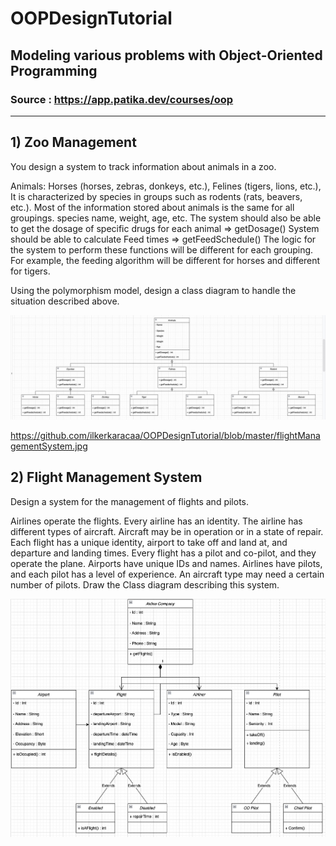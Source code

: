 # OOPDesignTutorial
## Modeling various problems with Object-Oriented Programming

### Source : https://app.patika.dev/courses/oop
----------------------------------------------------------
## 1) Zoo Management
You design a system to track information about animals in a zoo.

Animals:
Horses (horses, zebras, donkeys, etc.),
Felines (tigers, lions, etc.),
It is characterized by species in groups such as rodents (rats, beavers, etc.).
Most of the information stored about animals is the same for all groupings.
species name, weight, age, etc.
The system should also be able to get the dosage of specific drugs for each animal => getDosage()
System should be able to calculate Feed times => getFeedSchedule()
The logic for the system to perform these functions will be different for each grouping. For example, the feeding algorithm will be different for horses and different for tigers.

Using the polymorphism model, design a class diagram to handle the situation described above.

![alt text](https://github.com/ilkerkaracaa/OOPDesignTutorial/blob/master/zooManagement.jpg)

https://github.com/ilkerkaracaa/OOPDesignTutorial/blob/master/flightManagementSystem.jpg

## 2) Flight Management System
Design a system for the management of flights and pilots.

Airlines operate the flights. Every airline has an identity.
The airline has different types of aircraft.
Aircraft may be in operation or in a state of repair.
Each flight has a unique identity, airport to take off and land at, and departure and landing times.
Every flight has a pilot and co-pilot, and they operate the plane.
Airports have unique IDs and names.
Airlines have pilots, and each pilot has a level of experience.
An aircraft type may need a certain number of pilots.
Draw the Class diagram describing this system.

![alt text](https://github.com/ilkerkaracaa/OOPDesignTutorial/blob/master/flightManagementSystem.jpg)
